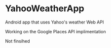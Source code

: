 # YahooWeatherApp
Android app that uses Yahoo's weather Web API

Working on the Google Places API implimentation

Not finsihed
